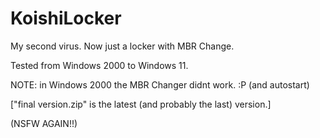 # KoishiLocker
My second virus. Now just a locker with MBR Change.

Tested from Windows 2000 to Windows 11.

NOTE: in Windows 2000 the MBR Changer didnt work. :P (and autostart)

["final version.zip" is the latest (and probably the last) version.]

(NSFW AGAIN!!)
